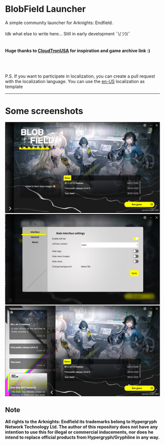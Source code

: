 # BlobField Launcher
A simple community launcher for Arknights: Endfield.<br>
<br>
Idk what else to write here... Still in early development ¯\\_(ツ)_/¯<br>
<br>

#### Huge thanks to [CloudTronUSA](https://github.com/CloudTronUSA) for inspiration and game archive link :) 
<br>
<br>

P.S. If you want to participate in localization, you can create a pull request with the localization language. You can use the [en-US](blobfield-launcher/src-tauri/resources/locales) localization as template

---
# Some screenshots
![alt text](docs/image.png)
![alt text](docs/image-1.png)
![alt text](docs/image-2.png)

## Note
**All rights to the Arknights: Endfield its trademarks belong to Hypergryph Network Technology Ltd. The author of this repository does not have any intention to use this for illegal or commercial inducements, nor does he intend to replace official products from Hypergryph/Gryphline in any way.**
